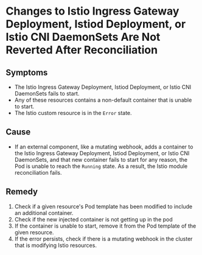 # Changes to Istio Ingress Gateway Deployment, Istiod Deployment, or Istio CNI DaemonSets Are Not Reverted After Reconciliation

## Symptoms

- The Istio Ingress Gateway Deployment, Istiod Deployment, or  Istio CNI DaemonSets fails to start.
- Any of these resources contains a non-default container that is unable to start.
- The Istio custom resource is in the `Error` state.

## Cause

- If an external component, like a mutating webhook, adds a container to the Istio Ingress Gateway Deployment, Istiod Deployment, or Istio CNI DaemonSets, and that new container fails to start for any reason, the Pod is unable to reach the `Running` state. As a result, the Istio module reconciliation fails.

## Remedy

1. Check if a given resource's Pod template has been modified to include an additional container.
2. Check if the new injected container is not getting up in the pod
3. If the container is unable to start, remove it from the Pod template of the given resource.
4. If the error persists, check if there is a mutating webhook in the cluster that is modifying Istio resources.


